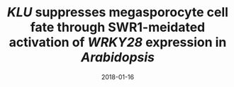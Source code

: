 ---
title: "*KLU* suppresses megasporocyte cell fate through SWR1-meidated activation of *WRKY28* expression in *Arabidopsis*"
citation: "Zhao L, Cai H, Su Z, Wang L, Zhang M, Chen P, Dai X, Zhao H, **Palanivelu R**, Chen X, Qin Y. *PNAS*. 2018."
date: '2018-01-16'
image: '/static/img/pub/2018_zhao.jpg'
doi: '10.1073/pnas.1716054115'
pmid: '29288215'
biorxiv:
pdf: '/static/pdf/2018_zhao.pdf'
#links:
#- name: 
#  url: 
---